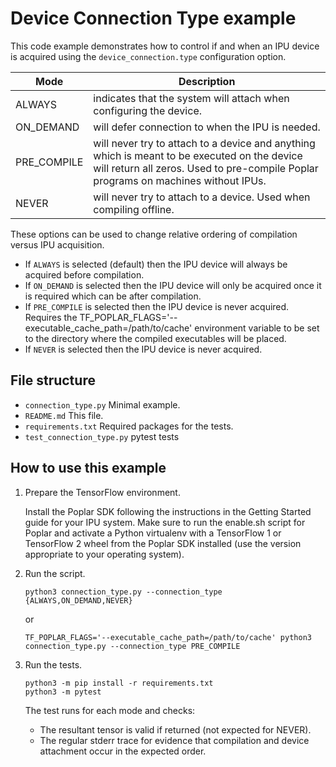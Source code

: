 <!-- Copyright (c) 2020 Graphcore Ltd. All rights reserved. -->
# Device Connection Type example

This code example demonstrates how to control if and when an IPU device is acquired using the `device_connection.type` configuration option.

|Mode          |Description                                                          |
|--------------|---------------------------------------------------------------------|
|ALWAYS        | indicates that the system will attach when configuring the device.  |
|ON_DEMAND     | will defer connection to when the IPU is needed.                    |
|PRE_COMPILE   | will never try to attach to a device and anything which is meant to be executed on the device will return all zeros. Used to pre-compile Poplar programs on machines without IPUs.      |
|NEVER         | will never try to attach to a device. Used when compiling offline.  |

These options can be used to change relative ordering of compilation versus IPU acquisition.
* If `ALWAYS` is selected (default) then the IPU device will always be acquired before compilation.
* If `ON_DEMAND` is selected then the IPU device will only be acquired once it is required which can be after compilation.
* If `PRE_COMPILE` is selected then the IPU device is never acquired. Requires the
  TF_POPLAR_FLAGS='--executable_cache_path=/path/to/cache' environment variable to be set to the directory
  where the compiled executables will be placed.
* If `NEVER` is selected then the IPU device is never acquired.


## File structure

* `connection_type.py` Minimal example.
* `README.md` This file.
* `requirements.txt` Required packages for the tests.
* `test_connection_type.py` pytest tests

## How to use this example

1) Prepare the TensorFlow environment.

   Install the Poplar SDK following the instructions in the Getting Started guide for your IPU system.
   Make sure to run the enable.sh script for Poplar and activate a Python virtualenv with a TensorFlow 1
   or TensorFlow 2 wheel from the Poplar SDK installed (use the version appropriate to your operating system).

2) Run the script.

   ```
   python3 connection_type.py --connection_type {ALWAYS,ON_DEMAND,NEVER}
   ```

   or

   ```
   TF_POPLAR_FLAGS='--executable_cache_path=/path/to/cache' python3 connection_type.py --connection_type PRE_COMPILE
   ```

3) Run the tests.

   ```
   python3 -m pip install -r requirements.txt
   python3 -m pytest
   ```

   The test runs for each mode and checks:
    * The resultant tensor is valid if returned (not expected for NEVER).
    * The regular stderr trace for evidence that compilation and device attachment occur in the expected order.
